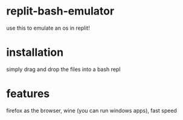 # replit-bash-emulator
use this to emulate an os in replit!
# installation
simply drag and drop the files into a bash repl
# features
firefox as the browser, wine (you can run windows apps), fast speed

